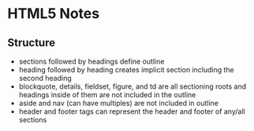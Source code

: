 # HTML5 Notes

## Structure
* sections followed by headings define outline
* heading followed by heading creates implicit section including the second heading
* blockquote, details, fieldset, figure, and td are all sectioning roots and headings inside of them are not included in the outline
* aside and nav (can have multiples) are not included in outline
* header and footer tags can represent the header and footer of any/all sections

